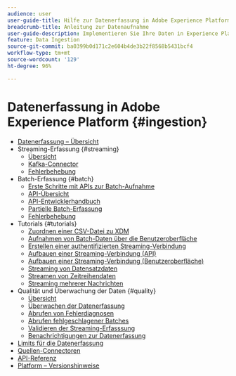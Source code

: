 ```yaml
---
audience: user
user-guide-title: Hilfe zur Datenerfassung in Adobe Experience Platform
breadcrumb-title: Anleitung zur Datenaufnahme
user-guide-description: Implementieren Sie Ihre Daten in Experience Platform durch die Batch- oder Streaming-Aufnahme.
feature: Data Ingestion
source-git-commit: ba0399b0d171c2e604b4de3b22f8568b5431bcf4
workflow-type: tm+mt
source-wordcount: '129'
ht-degree: 96%

---
```



# Datenerfassung in Adobe Experience Platform {#ingestion}

- [Datenerfassung – Übersicht](home.md)
- Streaming-Erfassung {#streaming}
   - [Übersicht](streaming-ingestion/overview.md)
   - [Kafka-Connector](streaming-ingestion/kafka.md)
   - [Fehlerbehebung](streaming-ingestion/troubleshooting.md)
- Batch-Erfassung {#batch}
   - [Erste Schritte mit APIs zur Batch-Aufnahme](batch-ingestion/getting-started.md)
   - [API-Übersicht](batch-ingestion/overview.md)
   - [API-Entwicklerhandbuch](batch-ingestion/api-overview.md)
   - [Partielle Batch-Erfassung](batch-ingestion/partial.md)
   - [Fehlerbehebung](batch-ingestion/troubleshooting.md)
- Tutorials {#tutorials}
   - [Zuordnen einer CSV-Datei zu XDM](tutorials/map-a-csv-file.md)
   - [Aufnahmen von Batch-Daten über die Benutzeroberfläche](tutorials/ingest-batch-data.md)
   - [Erstellen einer authentifizierten Streaming-Verbindung](tutorials/create-authenticated-streaming-connection.md)
   - [Aufbauen einer Streaming-Verbindung (API)](tutorials/create-streaming-connection.md)
   - [Aufbauen einer Streaming-Verbindung (Benutzeroberfläche)](tutorials/create-streaming-connection-ui.md)
   - [Streaming von Datensatzdaten](tutorials/streaming-record-data.md)
   - [Streamen von Zeitreihendaten](tutorials/streaming-time-series-data.md)
   - [Streaming mehrerer Nachrichten](tutorials/streaming-multiple-messages.md)
- Qualität und Überwachung der Daten {#quality}
   - [Übersicht](quality/overview.md)
   - [Überwachen der Datenerfassung](quality/monitor-data-ingestion.md)
   - [Abrufen von Fehlerdiagnosen](quality/error-diagnostics.md)
   - [Abrufen fehlgeschlagener Batches](quality/retrieve-failed-batches.md)
   - [Validieren der Streaming-Erfasssung](quality/streaming-validation.md)
   - [Benachrichtigungen zur Datenerfassung](quality/subscribe-events.md)
- [Limits für die Datenerfassung](guardrails.md)
- [Quellen-Connectoren](source-connectors.md)
- [API-Referenz](https://www.adobe.io/experience-platform-apis/references/data-ingestion/)
- [Platform – Versionshinweise](https://docs.adobe.com/content/help/de-DE/experience-platform/release-notes/latest.html)
